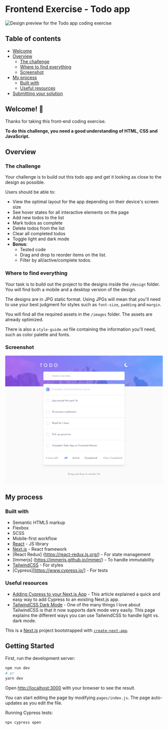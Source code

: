 # Frontend Exercise - Todo app

![Design preview for the Todo app coding exercise](./design/desktop-preview.jpg)


## Table of contents

- [Welcome](#welcome)
- [Overview](#overview)
  - [The challenge](#the-challenge)
  - [Where to find everything](#where-to-find-everything)
  - [Screenshot](#screenshot)
- [My process](#my-process)
  - [Built with](#built-with)
  - [Useful resources](#useful-resources)
- [Submitting your solution](#submitting-your-solution)


## Welcome! 👋

Thanks for taking this front-end coding exercise.


**To do this challenge, you need a good understanding of HTML, CSS and JavaScript.**


## Overview

### The challenge

Your challenge is to build out this todo app and get it looking as close to the design as possible.

Users should be able to:

- View the optimal layout for the app depending on their device's screen size
- See hover states for all interactive elements on the page
- Add new todos to the list
- Mark todos as complete
- Delete todos from the list
- Clear all completed todos
- Toggle light and dark mode
- **Bonus**: 
  - Tested code
  - Drag and drop to reorder items on the list.
  - Filter by all/active/complete todos.


### Where to find everything

Your task is to build out the project to the designs inside the `/design` folder. You will find both a mobile and a desktop version of the design. 

The designs are in JPG static format. Using JPGs will mean that you'll need to use your best judgment for styles such as `font-size`, `padding` and `margin`. 

You will find all the required assets in the `/images` folder. The assets are already optimized.

There is also a `style-guide.md` file containing the information you'll need, such as color palette and fonts.


### Screenshot

![](./screenshot.png)



## My process

### Built with

- Semantic HTML5 markup
- Flexbox
- SCSS
- Mobile-first workflow
- [React](https://reactjs.org/) - JS library
- [Next.js](https://nextjs.org/) - React framework
- [React Redux] (https://react-redux.js.org/) - For state management
- [Immerjs] (https://immerjs.github.io/immer/) - To handle immutability
- [TailwindCSS](https://tailwindcss.com/) - For styles
- [Cypress][https://www.cypress.io/] - For tests



### Useful resources

- [Adding Cypress to your Next.js App](https://dev.to/ashconnolly/how-to-quickly-add-cypress-to-your-next-js-app-2oc6) - This article explained a quick and easy way to add Cypress to an existing Next.js app.
- [TailwindCSS Dark Mode](https://tailwindcss.com/docs/dark-mode) - One of the many things I love about TailwindCSS is that it now supports dark mode very easily. This page explains the different ways you can use TailwindCSS to handle light vs. dark mode.



This is a [Next.js](https://nextjs.org/) project bootstrapped with [`create-next-app`](https://github.com/vercel/next.js/tree/canary/packages/create-next-app).

## Getting Started

First, run the development server:

```bash
npm run dev
# or
yarn dev
```

Open [http://localhost:3000](http://localhost:3000) with your browser to see the result.

You can start editing the page by modifying `pages/index.js`. The page auto-updates as you edit the file.

Running Cypress tests:
```bash
npx cypress open


